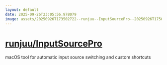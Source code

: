 ```yaml
---
layout: default
date: 2025-09-26T23:05:56.978079
image: assets/20250926T173502722--runjuu--InputSourcePro--20250926T175011749--cropped.png
---
```


# [runjuu/InputSourcePro](https://github.com/runjuu/InputSourcePro)

macOS tool for automatic input source switching and custom shortcuts
